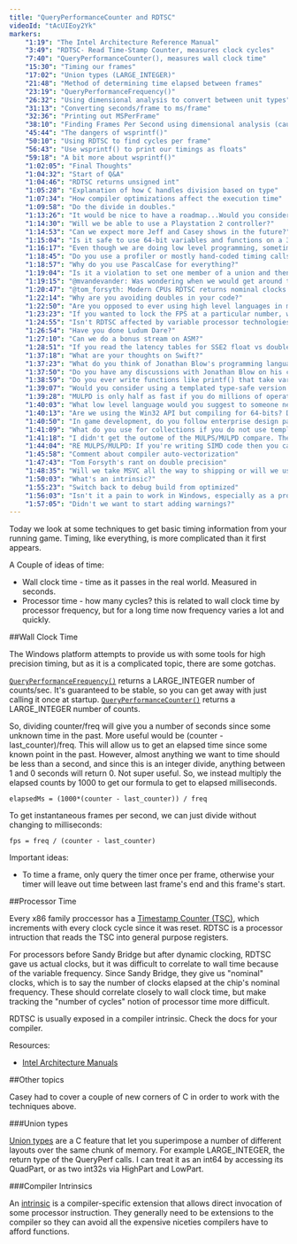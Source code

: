 ```yaml
---
title: "QueryPerformanceCounter and RDTSC"
videoId: "tAcUIEoy2Yk"
markers:
    "1:19": "The Intel Architecture Reference Manual"
    "3:49": "RDTSC- Read Time-Stamp Counter, measures clock cycles"
    "7:40": "QueryPerformanceCounter(), measures wall clock time"
    "15:30": "Timing our frames"
    "17:02": "Union types (LARGE_INTEGER)"
    "21:48": "Method of determining time elapsed between frames"
    "23:19": "QueryPerformanceFrequency()"
    "26:32": "Using dimensional analysis to convert between unit types"
    "31:13": "Converting seconds/frame to ms/frame"
    "32:36": "Printing out MSPerFrame"
    "38:10": "Finding Frames Per Second using dimensional analysis (cause we can)"
    "45:44": "The dangers of wsprintf()"
    "50:10": "Using RDTSC to find cycles per frame"
    "56:43": "Use wsprintf() to print our timings as floats"
    "59:18": "A bit more about wsprintf()"
    "1:02:05": "Final Thoughts"
    "1:04:32": "Start of Q&A"
    "1:04:46": "RDTSC returns unsigned int"
    "1:05:28": "Explanation of how C handles division based on type"
    "1:07:34": "How compiler optimizations affect the execution time"
    "1:09:58": "Do the divide in doubles."
    "1:13:26": "It would be nice to have a roadmap...Would you consider doing a 24 hour stream?"
    "1:14:30": "Will we be able to use a Playstation 2 controller?"
    "1:14:53": "Can we expect more Jeff and Casey shows in the future?"
    "1:15:04": "Is it safe to use 64-bit variables and functions on a 32-bit PC?"
    "1:16:17": "Even though we are doing low level programming, sometimes we have to pass things to Windows, which makes it difficult to follow exactly what the computer is doing. Will this be the same when we go to other platforms?"
    "1:18:45": "Do you use a profiler or mostly hand-coded timing calls?"
    "1:18:57": "Why do you use PascalCase for everything?"
    "1:19:04": "Is it a violation to set one member of a union and then read from another?"
    "1:19:15": "@mvandevander: Was wondering when we would get around to using RawInput to handle DualShock 4 natively"
    "1:20:47": "@tom_forsyth: Modern CPUs RDTSC returns nominal clocks not real clocks."
    "1:22:14": "Why are you avoiding doubles in your code?"
    "1:22:50": "Are you opposed to ever using high level languages in making games?"
    "1:23:23": "If you wanted to lock the FPS at a particular number, would you just sleep or do something more complex?"
    "1:24:55": "Isn't RDTSC affected by variable processor technologies in modern processors like SpeedStep?"
    "1:26:54": "Have you done Ludum Dare?"
    "1:27:10": "Can we do a bonus stream on ASM?"
    "1:28:51": "If you read the latency tables for SSE2 float vs double, you'll see that double isn't that much slower than float..."
    "1:37:18": "What are your thoughts on Swift?"
    "1:37:23": "What do you think of Jonathan Blow's programming language?"
    "1:37:50": "Do you have any discussions with Jonathan Blow on his compiler and what sort of features you would like to see in it?"
    "1:38:59": "Do you ever write functions like printf() that take variable arguments?"
    "1:39:07": "Would you consider using a templated type-safe version of printf(), even though you hate templates?"
    "1:39:28": "MULPD is only half as fast if you do millions of operations..."
    "1:40:03": "What low level language would you suggest to someone new to programming?"
    "1:40:13": "Are we using the Win32 API but compiling for 64-bits? Do we need to compile for 32-bits for Windows XP support? It looks like we have int64 and real64 in the cpp"
    "1:40:50": "In game development, do you follow enterprise design patterns, or do you have some different design patterns?"
    "1:41:09": "What do you use for collections if you do not use templates?"
    "1:41:18": "I didn't get the outome of the MULPS/MULPD compare. The latency packing was the same, how does that end up being double time?"
    "1:44:04": "RE MULPS/MULPD: If you're writing SIMD code then you care, otherwise you don't."
    "1:45:58": "Comment about compiler auto-vectorization"
    "1:47:43": "Tom Forsyth's rant on double precision"
    "1:48:35": "Will we take MSVC all the way to shipping or will we use LLVM even on Windows?"
    "1:50:03": "What's an intrinsic?"
    "1:55:23": "Switch back to debug build from optimized"
    "1:56:03": "Isn't it a pain to work in Windows, especially as a programmer?"
    "1:57:05": "Didn't we want to start adding warnings?"
---
```


Today we look at some techniques to get basic timing information from your running game. Timing, like everything, is
more complicated than it first appears.

A Couple of ideas of time:

- Wall clock time - time as it passes in the real world. Measured in seconds.
- Processor time - how many cycles? this is related to wall clock time by processor frequency, but for a long time now
frequency varies a lot and quickly.

##Wall Clock Time

The Windows platform attempts to provide us with some tools for high precision timing, but as it is a complicated topic,
there are some gotchas.

[`QueryPerformanceFrequency()`](http://msdn.microsoft.com/en-us/library/windows/desktop/ms644905.aspx) returns a
LARGE_INTEGER number of counts/sec. It's guaranteed to be stable, so you can get away with just calling it once at
startup. [`QueryPerformanceCounter()`](http://msdn.microsoft.com/en-us/library/windows/desktop/ms644904.aspx) returns
a LARGE_INTEGER number of counts.

So, dividing counter/freq will give you a number of seconds since some unknown time in the past. More useful would be
(counter - last_counter)/freq. This will allow us to get an elapsed time since some known point in the past. However,
almost anything we want to time should be less than a second, and since this is an integer divide, anything between 1
and 0 seconds will return 0. Not super useful. So, we instead multiply the elapsed counts by 1000 to get our formula
to get to elapsed milliseconds.

    elapsedMs = (1000*(counter - last_counter)) / freq

To get instantaneous frames per second, we can just divide without changing to milliseconds:

    fps = freq / (counter - last_counter)

Important ideas:
- To time a frame, only query the timer once per frame, otherwise your timer will leave out time between last frame's
  end and this frame's start.

##Processor Time

Every x86 family proccessor has a [Timestamp Counter (TSC)](http://en.wikipedia.org/wiki/Time_Stamp_Counter), which
increments with every clock cycle since it was reset. RDTSC is a processor intruction that reads the TSC into general
purpose registers.

For processors before Sandy Bridge but after dynamic clocking, RDTSC gave us actual clocks, but it was difficult to
correlate to wall time because of the variable frequency. Since Sandy Bridge, they give us "nominal" clocks, which
is to say the number of clocks elapsed at the chip's nominal frequency. These should correlate closely to wall clock
time, but make tracking the "number of cycles" notion of processor time more difficult.

RDTSC is usually exposed in a compiler intrinsic. Check the docs for your compiler.

Resources:
- [Intel Architecture Manuals](http://www.intel.com/content/www/us/en/processors/architectures-software-developer-manuals.html)

##Other topics

Casey had to cover a couple of new corners of C in order to work with the techniques above.

###Union types

[Union types](http://en.wikipedia.org/wiki/Union_type) are a C feature that let you superimpose a number of different
layouts over the same chunk of memory. For example LARGE_INTEGER, the return type of the QueryPerf calls. I can treat
it as an int64 by accessing its QuadPart, or as two int32s via HighPart and LowPart.

###Compiler Intrinsics

An [intrinsic](http://en.wikipedia.org/wiki/Intrinsic_function) is a compiler-specific extension that allows direct
invocation of some processor instruction. They generally need to be extensions to the compiler so they can avoid all
the expensive niceties compilers have to afford functions.
